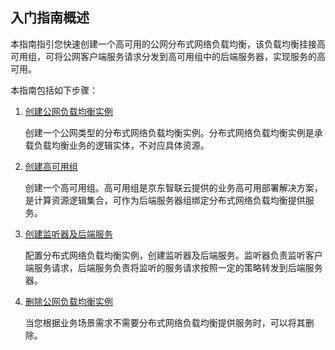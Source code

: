
## 入门指南概述
本指南指引您快速创建一个高可用的公网分布式网络负载均衡，该负载均衡挂接高可用组，可将公网客户端服务请求分发到高可用组中的后端服务器，实现服务的高可用。

本指南包括如下步骤：

 1. [创建公网负载均衡实例](../Getting-Started/Create-Instance.md)
 
    创建一个公网类型的分布式网络负载均衡实例。分布式网络负载均衡实例是承载负载均衡业务的逻辑实体，不对应具体资源。
 
 2. [创建高可用组](../Getting-Started/Create-AvailabilityGroup.md)
 
    创建一个高可用组。高可用组是京东智联云提供的业务高可用部署解决方案，是计算资源逻辑集合，可作为后端服务器组绑定分布式网络负载均衡提供服务。

 3. [创建监听器及后端服务](../Getting-Started/Manage-Instance.md)
 
     配置分布式网络负载均衡实例，创建监听器及后端服务。监听器负责监听客户端服务请求，后端服务负责将监听的服务请求按照一定的策略转发到后端服务器。
 
 4. [删除公网负载均衡实例](../Getting-Started/Delete-Instance.md)
 
     当您根据业务场景需求不需要分布式网络负载均衡提供服务时，可以将其删除。
